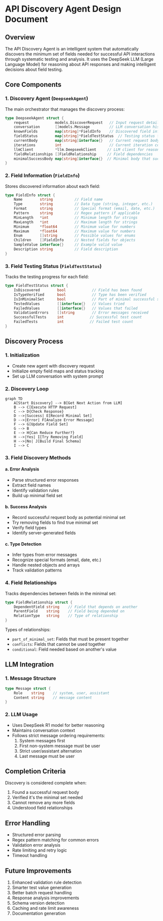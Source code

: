 # API Discovery Agent Design Document

## Overview
The API Discovery Agent is an intelligent system that automatically discovers the minimum set of fields needed for successful API interactions through systematic testing and analysis. It uses the DeepSeek LLM (Large Language Model) for reasoning about API responses and making intelligent decisions about field testing.

## Core Components

### 1. Discovery Agent (`DeepseekAgent`)
The main orchestrator that manages the discovery process:
```go
type DeepseekAgent struct {
    request            models.DiscoverRequest   // Input request details
    conversation       []models.Message         // LLM conversation history
    knownFields        map[string]*FieldInfo    // Discovered field information
    fieldStatus        map[string]*FieldTestStatus  // Testing status for each field
    currentBody        map[string]interface{}   // Current request body
    iterations         int                      // Current iteration count
    llmClient          *llm.DeepseekClient     // LLM client for reasoning
    fieldRelationships []FieldRelationship     // Field dependencies
    minimalSuccessBody map[string]interface{}  // Minimal body that succeeded
}
```

### 2. Field Information (`FieldInfo`)
Stores discovered information about each field:
```go
type FieldInfo struct {
    Name        string          // Field name
    Type        string          // Data type (string, integer, etc.)
    Format      string          // Special format (email, date, etc.)
    Pattern     string          // Regex pattern if applicable
    MinLength   *int            // Minimum length for strings
    MaxLength   *int            // Maximum length for strings
    Minimum     *float64        // Minimum value for numbers
    Maximum     *float64        // Maximum value for numbers
    Enum        []string        // Possible values for enums
    Children    []FieldInfo     // Nested fields for objects
    SampleValue interface{}     // Example valid value
    Description string          // Field description
}
```

### 3. Field Testing Status (`FieldTestStatus`)
Tracks the testing progress for each field:
```go
type FieldTestStatus struct {
    IsDiscovered        bool            // Field has been found
    IsTypeVerified      bool            // Type has been verified
    IsInMinimalSet      bool            // Part of minimal successful set
    TestedValues        []interface{}   // Values tried
    FailedValues        []interface{}   // Values that failed
    ValidationErrors    []string        // Error messages received
    SuccessfulTests     int            // Successful test count
    FailedTests         int            // Failed test count
}
```

## Discovery Process

### 1. Initialization
- Create new agent with discovery request
- Initialize empty field maps and status tracking
- Set up LLM conversation with system prompt

### 2. Discovery Loop
```mermaid
graph TD
    A[Start Discovery] --> B[Get Next Action from LLM]
    B --> C[Execute HTTP Request]
    C --> D{Check Response}
    D -->|Success| E[Record Minimal Set]
    D -->|Error| F[Analyze Error Message]
    F --> G[Update Field Set]
    G --> B
    E --> H{Can Reduce Further?}
    H -->|Yes| I[Try Removing Field]
    H -->|No| J[Build Final Schema]
    I --> C
```

### 3. Field Discovery Methods

#### a. Error Analysis
- Parse structured error responses
- Extract field names
- Identify validation rules
- Build up minimal field set

#### b. Success Analysis
- Record successful request body as potential minimal set
- Try removing fields to find true minimal set
- Verify field types
- Identify server-generated fields

#### c. Type Detection
- Infer types from error messages
- Recognize special formats (email, date, etc.)
- Handle nested objects and arrays
- Track validation patterns

### 4. Field Relationships
Tracks dependencies between fields in the minimal set:
```go
type FieldRelationship struct {
    DependentField string    // Field that depends on another
    ParentField    string    // Field being depended on
    RelationType   string    // Type of relationship
}
```

Types of relationships:
- `part_of_minimal_set`: Fields that must be present together
- `conflicts`: Fields that cannot be used together
- `conditional`: Field needed based on another's value

## LLM Integration

### 1. Message Structure
```go
type Message struct {
    Role    string    // system, user, assistant
    Content string    // message content
}
```

### 2. LLM Usage
- Uses DeepSeek R1 model for better reasoning
- Maintains conversation context
- Follows strict message ordering requirements:
  1. System messages first
  2. First non-system message must be user
  3. Strict user/assistant alternation
  4. Last message must be user

## Completion Criteria
Discovery is considered complete when:
1. Found a successful request body
2. Verified it's the minimal set needed
3. Cannot remove any more fields
4. Understood field relationships

## Error Handling
- Structured error parsing
- Regex pattern matching for common errors
- Validation error analysis
- Rate limiting and retry logic
- Timeout handling

## Future Improvements
1. Enhanced validation rule detection
2. Smarter test value generation
3. Better batch request handling
4. Response analysis improvements
5. Schema version detection
6. Caching and rate limit awareness
7. Documentation generation 